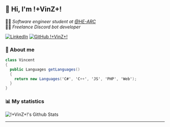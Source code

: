 ## 👋 Hi, I'm !+VinZ+!

👨‍🎓 *Software engineer student at [@HE-ARC](https://github.com/HE-Arc)* <br/>
👨‍💻 *Freelance Discord bot developer*

[![LinkedIn](https://img.shields.io/badge/linkedin-%230077B5.svg?style=flat-square&logo=Linkedin&logoColor=white&link=https://www.linkedin.com/in/vincent-jeannin-ab929a171/)](https://www.linkedin.com/in/vincent-jeannin-ab929a171/)
[![GitHub !+VinZ+!](https://img.shields.io/github/followers/dev-vinz?label=Follow&style=social)](https://github.com/dev-vinz)

### 🧐 About me

```cs
class Vincent
{
  public Languages getLanguages()
  {
    return new Languages('C#', 'C++', 'JS', 'PHP', 'Web');
  }
}
```

### 📊 My statistics

![!+VinZ+!'s Github Stats](https://github-readme-stats.vercel.app/api?username=dev-vinz&show_icons=true)

---

<!--
**dev-vinz/dev-vinz** is a ✨ _special_ ✨ repository because its `README.md` (this file) appears on your GitHub profile.

Here are some ideas to get you started:

- 🔭 I’m currently working on ...
- 🌱 I’m currently learning ...
- 👯 I’m looking to collaborate on ...
- 🤔 I’m looking for help with ...
- 💬 Ask me about ...
- 📫 How to reach me: ...
- 😄 Pronouns: ...
- ⚡ Fun fact: ...
-->
